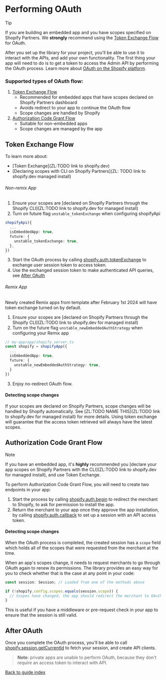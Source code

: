 # Performing OAuth

> [!TIP]
> If you are building an embedded app and you have scopes specified on Shopify Partners. We **strongly** recommend using the [Token Exchange Flow](#token-exchange-flow) for OAuth.

After you set up the library for your project, you'll be able to use it to interact with the APIs, and add your own functionality.
The first thing your app will need to do is to get a token to access the Admin API by performing the OAuth process. Learn more about [OAuth on the Shopify platform](https://shopify.dev/docs/apps/auth/oauth).

### Supported types of OAuth flow:
1. [Token Exchange Flow](#token-exchange-flow)
    - Recommended for embedded apps that have scopes declared on Shopify Partners dashboard
    - Avoids redirect to your app to continue the OAuth flow
    - Scope changes are handled by Shopify
2. [Authorization Code Grant Flow](#authorization-code-grant-flow)
    - Suitable for non-embedded apps
    - Scope changes are managed by the app

## Token Exchange Flow
To learn more about:
  - [Token Exchange](ZL:TODO link to shopify.dev)
  - [Declaring scopes with CLI on Shopify Partners](ZL: TODO link to shopify.dev managed install)

###### Non-remix App
1. Ensure your scopes are [declared on Shopify Partners through the Shopify CLI](ZL:TODO link to shopify.dev for managed install)
2. Turn on future flag `unstable_tokenExchange` when configuring shopifyApi

```ts
shopifyApi({
  ...
  isEmbeddedApp: true,
  future: {
    unstable_tokenExchange: true,
  },
})
```
3. Start the OAuth process by calling [shopify.auth.tokenExchange](../reference/auth/tokenExchange.md) to exchange user session token to access token.
4. Use the exchanged session token to make authenticated API queries, see [After OAuth](#after-oauth)

###### Remix App
Newly created Remix apps from template after February 1st 2024 will have token exchange turned on by default.

1. Ensure your scopes are [declared on Shopify Partners through the Shopify CLI](ZL:TODO link to shopify.dev for managed install)
2. Turn on the future flag `unstable_newEmbeddedAuthStrategy` when configuring your Remix app

```ts
// my-app/app/shopify.server.ts
const shopify = shopifyApp({
  ...
  isEmbeddedApp: true,
  future: {
    unstable_newEmbeddedAuthStrategy: true,
  }
})

```

3. Enjoy no-redirect OAuth flow.

#### Detecting scope changes
If your scopes are declared on Shopify Partners, scope changes will be handled by Shopify automatically. See [ZL:TODO NAME THIS](ZL:TODO link to shopify.dev for managed install) 
for more details. Using token exchange will guarantee that the access token retrieved will always have the latest scopes.

## Authorization Code Grant Flow
> [!NOTE]
> If you have an embedded app, it's **highly** recommended you [declare your app scopes on Shopify Partners with the CLI](ZL:TODO link to shopify.dev for managed install), and use 
> Token Exchange.

To perform Authorization Code Grant Flow, you will need to create two endpoints in your app:

1. Start the process by calling [shopify.auth.begin](../reference/auth/begin.md) to redirect the merchant to Shopify, to ask for permission to install the app.
1. Return the merchant to your app once they approve the app installation, by calling [shopify.auth.callback](../reference/auth/callback.md) to set up a session with an API access token.

#### Detecting scope changes

When the OAuth process is completed, the created session has a `scope` field which holds all of the scopes that were requested from the merchant at the time.

When an app's scopes change, it needs to request merchants to go through OAuth again to renew its permissions. The library provides an easy way for you to check whether that is the case at any point in your code:

```ts
const session: Session; // Loaded from one of the methods above

if (!shopify.config.scopes.equals(session.scope)) {
  // Scopes have changed, the app should redirect the merchant to OAuth
}
```

This is useful if you have a middleware or pre-request check in your app to ensure that the session is still valid.

## After OAuth

Once you complete the OAuth process, you'll be able to call [shopify.session.getCurrentId](../reference/session/getCurrentId.md) to fetch your session, and create API clients.

> **Note**: private apps are unable to perform OAuth, because they don't require an access token to interact with API.

[Back to guide index](../../README.md#guides)

